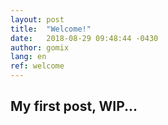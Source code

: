 ```yaml
---
layout: post
title:  "Welcome!"
date:   2018-08-29 09:48:44 -0430
author: gomix
lang: en
ref: welcome
---
```

## My first post, WIP...
